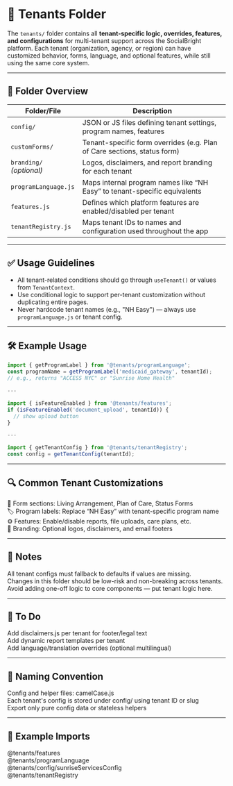 # 🏢 Tenants Folder

The `tenants/` folder contains all **tenant-specific logic, overrides, features, and configurations** for multi-tenant support across the SocialBright platform. Each tenant (organization, agency, or region) can have customized behavior, forms, language, and optional features, while still using the same core system.

---

## 🧭 Folder Overview

| Folder/File                  | Description                                                                 |
|------------------------------|-----------------------------------------------------------------------------|
| `config/`                    | JSON or JS files defining tenant settings, program names, features          |
| `customForms/`               | Tenant-specific form overrides (e.g. Plan of Care sections, status form)    |
| `branding/` *(optional)*     | Logos, disclaimers, and report branding for each tenant                    |
| `programLanguage.js`         | Maps internal program names like “NH Easy” to tenant-specific equivalents  |
| `features.js`                | Defines which platform features are enabled/disabled per tenant            |
| `tenantRegistry.js`          | Maps tenant IDs to names and configuration used throughout the app         |

---

## ✅ Usage Guidelines

- All tenant-related conditions should go through `useTenant()` or values from `TenantContext`.
- Use conditional logic to support per-tenant customization without duplicating entire pages.
- Never hardcode tenant names (e.g., "NH Easy") — always use `programLanguage.js` or tenant config.

---

## 🛠️ Example Usage

```js
import { getProgramLabel } from '@tenants/programLanguage';
const programName = getProgramLabel('medicaid_gateway', tenantId);
// e.g., returns "ACCESS NYC" or "Sunrise Home Health"

---

import { isFeatureEnabled } from '@tenants/features';
if (isFeatureEnabled('document_upload', tenantId)) {
  // show upload button
}

---

import { getTenantConfig } from '@tenants/tenantRegistry';
const config = getTenantConfig(tenantId);
```
---

## 🔍 Common Tenant Customizations

📄 Form sections: Living Arrangement, Plan of Care, Status Forms  
🏷️ Program labels: Replace “NH Easy” with tenant-specific program name  
⚙️ Features: Enable/disable reports, file uploads, care plans, etc.  
🎨 Branding: Optional logos, disclaimers, and email footers  

---

## 🚨 Notes

All tenant configs must fallback to defaults if values are missing.  
Changes in this folder should be low-risk and non-breaking across tenants.  
Avoid adding one-off logic to core components — put tenant logic here.  

---

## 🔄 To Do
 
 Add disclaimers.js per tenant for footer/legal text  
 Add dynamic report templates per tenant  
 Add language/translation overrides (optional multilingual)  

---

## 🧼 Naming Convention

Config and helper files: camelCase.js  
Each tenant's config is stored under config/ using tenant ID or slug  
Export only pure config data or stateless helpers  

---

## 🧩 Example Imports

@tenants/features  
@tenants/programLanguage  
@tenants/config/sunriseServicesConfig  
@tenants/tenantRegistry  


